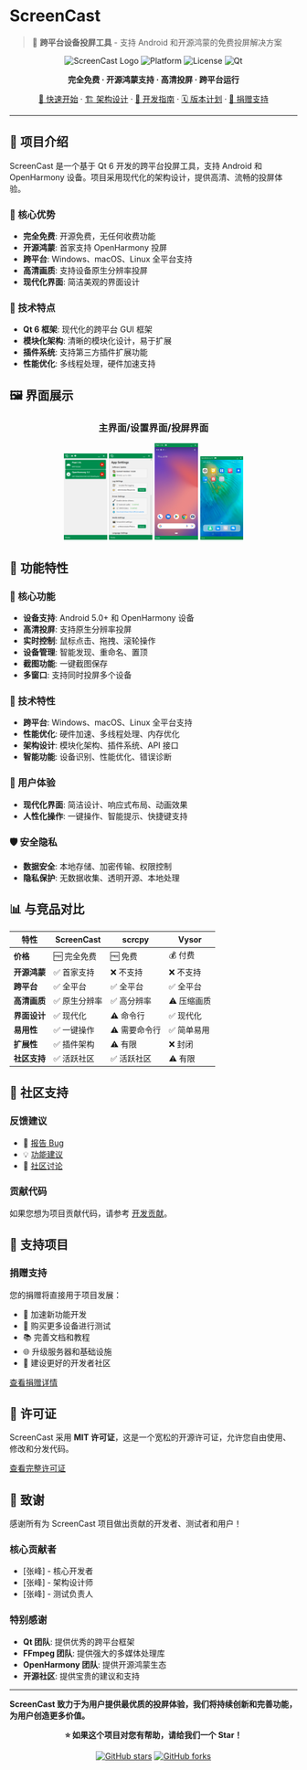# ScreenCast

> 🚀 **跨平台设备投屏工具** - 支持 Android 和开源鸿蒙的免费投屏解决方案

<div align="center">

![ScreenCast Logo](https://img.shields.io/badge/ScreenCast-跨平台投屏工具-blue?style=for-the-badge&logo=qt)
![Platform](https://img.shields.io/badge/Platform-Windows%20%7C%20macOS%20%7C%20Linux-green?style=for-the-badge)
![License](https://img.shields.io/badge/License-MIT-yellow?style=for-the-badge)
![Qt](https://img.shields.io/badge/Qt-6.0+-41CD52?style=for-the-badge&logo=qt)

**完全免费 · 开源鸿蒙支持 · 高清投屏 · 跨平台运行**

[🚀 快速开始](quickstart) · [🏗️ 架构设计](architecture) · [🔧 开发指南](development) · [🗓️ 版本计划](roadmap) · [💝 捐赠支持](donation)

</div>

---

## 📖 项目介绍

ScreenCast 是一个基于 Qt 6 开发的跨平台投屏工具，支持 Android 和 OpenHarmony 设备。项目采用现代化的架构设计，提供高清、流畅的投屏体验。

### 🎯 核心优势
- **完全免费**: 开源免费，无任何收费功能
- **开源鸿蒙**: 首家支持 OpenHarmony 投屏
- **跨平台**: Windows、macOS、Linux 全平台支持
- **高清画质**: 支持设备原生分辨率投屏
- **现代化界面**: 简洁美观的界面设计

### 🚀 技术特点
- **Qt 6 框架**: 现代化的跨平台 GUI 框架
- **模块化架构**: 清晰的模块化设计，易于扩展
- **插件系统**: 支持第三方插件扩展功能
- **性能优化**: 多线程处理，硬件加速支持

## 🖼️ 界面展示

<div align="center">

### 主界面/设置界面/投屏界面
<img src="../screenshots/main_window.png" width="15%" alt="主界面" />
<img src="../screenshots/settings_window.png" width="15%" alt="设置界面" />
<img src="../screenshots/android_device_window.png" width="15%" alt="Android 投屏" />
<img src="../screenshots/ohos_device_window.png" width="15%" alt="鸿蒙投屏" />

</div>

## 📱 功能特性

### 🎯 核心功能
- **设备支持**: Android 5.0+ 和 OpenHarmony 设备
- **高清投屏**: 支持原生分辨率投屏
- **实时控制**: 鼠标点击、拖拽、滚轮操作
- **设备管理**: 智能发现、重命名、置顶
- **截图功能**: 一键截图保存
- **多窗口**: 支持同时投屏多个设备

### 🚀 技术特性
- **跨平台**: Windows、macOS、Linux 全平台支持
- **性能优化**: 硬件加速、多线程处理、内存优化
- **架构设计**: 模块化架构、插件系统、API 接口
- **智能功能**: 设备识别、性能优化、错误诊断

### 🎨 用户体验
- **现代化界面**: 简洁设计、响应式布局、动画效果
- **人性化操作**: 一键操作、智能提示、快捷键支持

### 🛡️ 安全隐私
- **数据安全**: 本地存储、加密传输、权限控制
- **隐私保护**: 无数据收集、透明开源、本地处理

## 📊 与竞品对比

| 特性 | ScreenCast | scrcpy | Vysor |
|------|------------|--------|-------|
| **价格** | 🆓 完全免费 | 🆓 免费 | 💰 付费 |
| **开源鸿蒙** | ✅ 首家支持 | ❌ 不支持 | ❌ 不支持 |
| **跨平台** | ✅ 全平台 | ✅ 全平台 | ✅ 全平台 |
| **高清画质** | ✅ 原生分辨率 | ✅ 高分辨率 | ⚠️ 压缩画质 |
| **界面设计** | ✅ 现代化 | ⚠️ 命令行 | ✅ 现代化 |
| **易用性** | ✅ 一键操作 | ⚠️ 需要命令行 | ✅ 简单易用 |
| **扩展性** | ✅ 插件架构 | ⚠️ 有限 | ❌ 封闭 |
| **社区支持** | ✅ 活跃社区 | ✅ 活跃社区 | ⚠️ 有限 |

## 🤝 社区支持

### 反馈建议
- 🐛 [报告 Bug](https://github.com/frankzhangv5/ScreenCast/issues)
- 💡 [功能建议](https://github.com/frankzhangv5/ScreenCast/discussions)
- 💬 [社区讨论](https://github.com/frankzhangv5/ScreenCast/discussions)

### 贡献代码
如果您想为项目贡献代码，请参考 [开发贡献](development)。

## 💝 支持项目

### 捐赠支持
您的捐赠将直接用于项目发展：
- 🚀 加速新功能开发
- 🧪 购买更多设备进行测试
- 📚 完善文档和教程
- 🌐 升级服务器和基础设施
- 🎯 建设更好的开发者社区

[查看捐赠详情](donation)

## 📄 许可证

ScreenCast 采用 **MIT 许可证**，这是一个宽松的开源许可证，允许您自由使用、修改和分发代码。

[查看完整许可证](license)

## 🙏 致谢

感谢所有为 ScreenCast 项目做出贡献的开发者、测试者和用户！

### 核心贡献者
- [张峰] - 核心开发者
- [张峰] - 架构设计师
- [张峰] - 测试负责人

### 特别感谢
- **Qt 团队**: 提供优秀的跨平台框架
- **FFmpeg 团队**: 提供强大的多媒体处理库
- **OpenHarmony 团队**: 提供开源鸿蒙生态
- **开源社区**: 提供宝贵的建议和支持

---

**ScreenCast 致力于为用户提供最优质的投屏体验，我们将持续创新和完善功能，为用户创造更多价值。**

<div align="center">

**⭐ 如果这个项目对您有帮助，请给我们一个 Star！**

[![GitHub stars](https://img.shields.io/github/stars/frankzhangv5/ScreenCast?style=social)](https://github.com/frankzhangv5/ScreenCast)
[![GitHub forks](https://img.shields.io/github/forks/frankzhangv5/ScreenCast?style=social)](https://github.com/frankzhangv5/ScreenCast)
</div>
